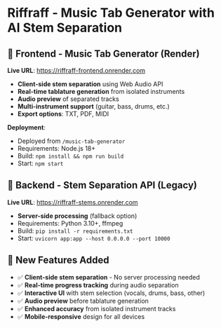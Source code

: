 # Riffraff - Music Tab Generator with AI Stem Separation

## 🎵 Frontend - Music Tab Generator (Render)
**Live URL**: https://riffraff-frontend.onrender.com
- **Client-side stem separation** using Web Audio API
- **Real-time tablature generation** from isolated instruments
- **Audio preview** of separated tracks
- **Multi-instrument support** (guitar, bass, drums, etc.)
- **Export options**: TXT, PDF, MIDI

**Deployment**:
- Deployed from `/music-tab-generator`
- Requirements: Node.js 18+
- Build: `npm install && npm run build`
- Start: `npm start`

## 🔧 Backend - Stem Separation API (Legacy)
**Live URL**: https://riffraff-stems.onrender.com
- **Server-side processing** (fallback option)
- Requirements: Python 3.10+, ffmpeg
- Build: `pip install -r requirements.txt`
- Start: `uvicorn app:app --host 0.0.0.0 --port 10000`

## 🚀 New Features Added
- ✅ **Client-side stem separation** - No server processing needed
- ✅ **Real-time progress tracking** during audio separation
- ✅ **Interactive UI** with stem selection (vocals, drums, bass, other)
- ✅ **Audio preview** before tablature generation
- ✅ **Enhanced accuracy** from isolated instrument tracks
- ✅ **Mobile-responsive** design for all devices